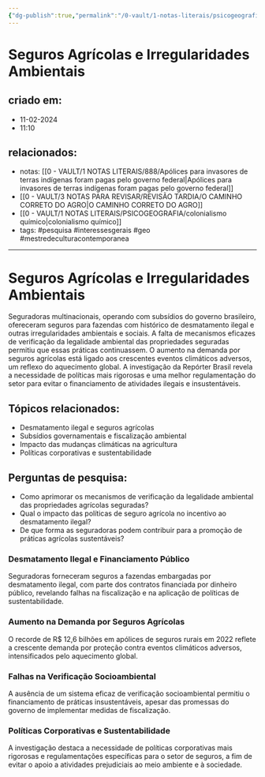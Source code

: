 ```yaml
---
{"dg-publish":true,"permalink":"/0-vault/1-notas-literais/psicogeografia/seguros-agricolas-e-irregularidades-ambientais/","tags":["pesquisa","interessesgerais","geo","mestredeculturacontemporanea"],"dgHomeLink":true,"dgShowLocalGraph":true,"dgShowFileTree":true,"dgEnableSearch":true,"noteIcon":""}
---
```


# Seguros Agrícolas e Irregularidades Ambientais

## criado em: 
- 11-02-2024
- 11:10
## relacionados:
- notas: [[0 - VAULT/1 NOTAS LITERAIS/888/Apólices para invasores de terras indígenas foram pagas pelo governo federal\|Apólices para invasores de terras indígenas foram pagas pelo governo federal]]
- [[0 - VAULT/3 NOTAS PARA REVISAR/REVISÃO TARDIA/O CAMINHO CORRETO DO AGRO\|O CAMINHO CORRETO DO AGRO]]
- [[0 - VAULT/1 NOTAS LITERAIS/PSICOGEOGRAFIA/colonialismo químico\|colonialismo químico]]
- tags: #pesquisa #interessesgerais #geo #mestredeculturacontemporanea
---
# Seguros Agrícolas e Irregularidades Ambientais

Seguradoras multinacionais, operando com subsídios do governo brasileiro, ofereceram seguros para fazendas com histórico de desmatamento ilegal e outras irregularidades ambientais e sociais. A falta de mecanismos eficazes de verificação da legalidade ambiental das propriedades seguradas permitiu que essas práticas continuassem. O aumento na demanda por seguros agrícolas está ligado aos crescentes eventos climáticos adversos, um reflexo do aquecimento global. A investigação da Repórter Brasil revela a necessidade de políticas mais rigorosas e uma melhor regulamentação do setor para evitar o financiamento de atividades ilegais e insustentáveis.

## Tópicos relacionados:
- Desmatamento ilegal e seguros agrícolas
- Subsídios governamentais e fiscalização ambiental
- Impacto das mudanças climáticas na agricultura
- Políticas corporativas e sustentabilidade

## Perguntas de pesquisa:
- Como aprimorar os mecanismos de verificação da legalidade ambiental das propriedades agrícolas seguradas?
- Qual o impacto das políticas de seguro agrícola no incentivo ao desmatamento ilegal?
- De que forma as seguradoras podem contribuir para a promoção de práticas agrícolas sustentáveis?

### Desmatamento Ilegal e Financiamento Público
Seguradoras forneceram seguros a fazendas embargadas por desmatamento ilegal, com parte dos contratos financiada por dinheiro público, revelando falhas na fiscalização e na aplicação de políticas de sustentabilidade.

### Aumento na Demanda por Seguros Agrícolas
O recorde de R$ 12,6 bilhões em apólices de seguros rurais em 2022 reflete a crescente demanda por proteção contra eventos climáticos adversos, intensificados pelo aquecimento global.

### Falhas na Verificação Socioambiental
A ausência de um sistema eficaz de verificação socioambiental permitiu o financiamento de práticas insustentáveis, apesar das promessas do governo de implementar medidas de fiscalização.

### Políticas Corporativas e Sustentabilidade
A investigação destaca a necessidade de políticas corporativas mais rigorosas e regulamentações específicas para o setor de seguros, a fim de evitar o apoio a atividades prejudiciais ao meio ambiente e à sociedade.